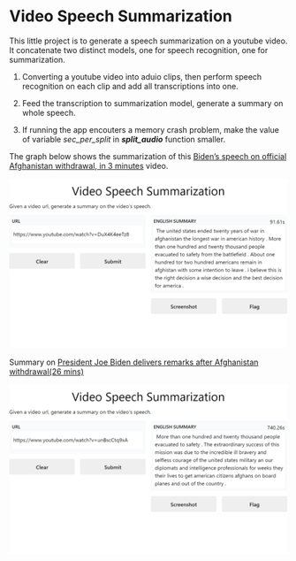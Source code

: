 # Video Speech Summarization

This little project is to generate a speech summarization on a youtube video. It concatenate two distinct models, one for speech recognition, one for summarization. 

1. Converting a youtube video into aduio clips, then perform speech recognition on each clip and add all transcriptions into one.

2. Feed the transcription to summarization model, generate a summary on whole speech.

3. If running the app encouters a memory crash problem, make the value of variable *sec_per_split* in **_split_audio_** function smaller.

The graph below shows the summarization of this [Biden’s speech on official Afghanistan withdrawal, in 3 minutes](https://www.youtube.com/watch?v=DuX4K4eeTz8) video.

![biden speech summary](https://github.com/RickestYang/Speech-Summarization/blob/main/results/Biden%20speech%20summary.png)

Summary on [President Joe Biden delivers remarks after Afghanistan withdrawal(26 mins)](https://www.youtube.com/watch?v=unBscCtq9xA)

![26mins speech summary](https://github.com/RickestYang/Speech-Summarization/blob/main/results/biden%2026%20mins%20speech%20summary.png)